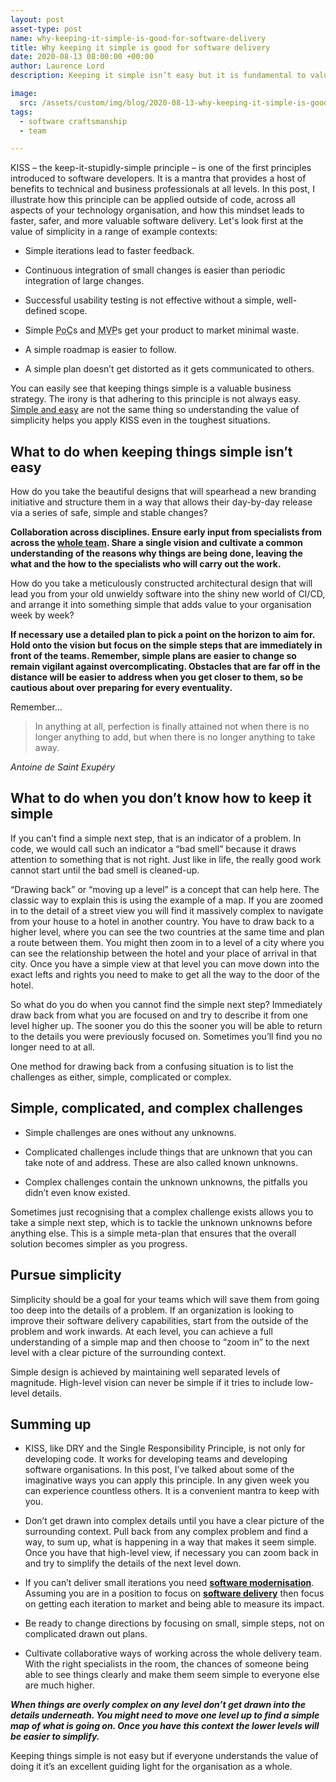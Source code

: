 ```yaml
---
layout: post
asset-type: post
name: why-keeping-it-simple-is-good-for-software-delivery
title: Why keeping it simple is good for software delivery
date: 2020-08-13 08:00:00 +00:00
author: Laurence Lord
description: Keeping it simple isn’t easy but it is fundamental to valuable software delivery. The KISS principle applies to technology businesses and not just to the code.

image:
  src: /assets/custom/img/blog/2020-08-13-why-keeping-it-simple-is-good-for-software-delivery/why-keeping-it-simple-is-good-for-software-delivery.jpg
tags:
  - software craftsmanship
  - team

---
```


KISS – the keep-it-stupidly-simple principle – is one of the first principles introduced to software developers. It is a mantra that provides a host of benefits to technical and business professionals at all levels. In this post, I illustrate how this principle can be applied outside of code, across all aspects of your technology organisation, and how this mindset leads to faster, safer, and more valuable software delivery. Let's look first at the value of simplicity in a range of example contexts:

- Simple iterations lead to faster feedback.

- Continuous integration of small changes is easier than periodic integration of large changes.

- Successful usability testing is not effective without a simple, well-defined scope.

- Simple <abbr title="Proof of concept">PoC</abbr>s and <abbr title="Minimal viable product">MVP</abbr>s get your product to market minimal waste.

- A simple roadmap is easier to follow.

- A simple plan doesn’t get distorted as it gets communicated to others.

You can easily see that keeping things simple is a valuable business strategy. The irony is that adhering to this principle is not always easy. [Simple and easy](https://www.youtube.com/watch?v=-6BsiVyC1kM) are not the same thing so understanding the value of simplicity helps you apply KISS even in the toughest situations.

## What to do when keeping things simple isn’t easy

How do you take the beautiful designs that will spearhead a new branding initiative and structure them in a way that allows their day-by-day release via a series of safe, simple and stable changes?

**Collaboration across disciplines. Ensure early input from specialists from across the [whole team](https://en.wikipedia.org/wiki/Extreme_programming_practices#Whole_team). Share a single vision and cultivate a common understanding of the reasons why things are being done, leaving the what and the how to the specialists who will carry out the work.**

How do you take a meticulously constructed architectural design that will lead you from your old unwieldy software into the shiny new world of CI/CD, and arrange it into something simple that adds value to your organisation week by week?

**If necessary use a detailed plan to pick a point on the horizon to aim for. Hold onto the vision but focus on the simple steps that are immediately in front of the teams. Remember, simple plans are easier to change so remain vigilant against overcomplicating. Obstacles that are far off in the distance will be easier to address when you get closer to them, so be cautious about over preparing for every eventuality.**

Remember...

> In anything at all, perfection is finally attained not when there is no longer anything to add, but when there is no longer anything to take away.

_Antoine de Saint Exupéry_

## What to do when you don’t know how to keep it simple

If you can’t find a simple next step, that is an indicator of a problem. In code, we would call such an indicator a “bad smell” because it draws attention to something that is not right. Just like in life, the really good work cannot start until the bad smell is cleaned-up.

“Drawing back” or “moving up a level” is a concept that can help here. The classic way to explain this is using the example of a map. If you are zoomed in to the detail of a street view you will find it massively complex to navigate from your house to a hotel in another country. You have to draw back to a higher level, where you can see the two countries at the same time and plan a route between them. You might then zoom in to a level of a city where you can see the relationship between the hotel and your place of arrival in that city. Once you have a simple view at that level you can move down into the exact lefts and rights you need to make to get all the way to the door of the hotel.

So what do you do when you cannot find the simple next step? Immediately draw back from what you are focused on and try to describe it from one level higher up. The sooner you do this the sooner you will be able to return to the details you were previously focused on. Sometimes you’ll find you no longer need to at all.

One method for drawing back from a confusing situation is to list the challenges as either, simple, complicated or complex.

## Simple, complicated, and complex challenges

- Simple challenges are ones without any unknowns.

- Complicated challenges include things that are unknown that you can take note of and address. These are also called known unknowns.

- Complex challenges contain the unknown unknowns, the pitfalls you didn’t even know existed.

Sometimes just recognising that a complex challenge exists allows you to take a simple next step, which is to tackle the unknown unknowns before anything else. This is a simple meta-plan that ensures that the overall solution becomes simpler as you progress.

## Pursue simplicity

Simplicity should be a goal for your teams which will save them from going too deep into the details of a problem. If an organization is looking to improve their software delivery capabilities, start from the outside of the problem and work inwards. At each level, you can achieve a full understanding of a simple map and then choose to “zoom in” to the next level with a clear picture of the surrounding context.

Simple design is achieved by maintaining well separated levels of magnitude. High-level vision can never be simple if it tries to include low-level details.

## Summing up

- KISS, like DRY and the Single Responsibility Principle, is not only for developing code. It works for developing teams and developing software organisations. In this post, I’ve talked about some of the imaginative ways you can apply this principle. In any given week you can experience countless others. It is a convenient mantra to keep with you.

- Don’t get drawn into complex details until you have a clear picture of the surrounding context. Pull back from any complex problem and find a way, to sum up, what is happening in a way that makes it seem simple. Once you have that high-level view, if necessary you can zoom back in and try to simplify the details of the next level down.

- If you can’t deliver small iterations you need [**software modernisation**](https://codurance.com/services/software-modernisation/). Assuming you are in a position to focus on [**software delivery**](https://codurance.com/services/software-delivery/) then focus on getting each iteration to market and being able to measure its impact.

- Be ready to change directions by focusing on small, simple steps, not on complicated drawn out plans.

- Cultivate collaborative ways of working across the whole delivery team. With the right specialists in the room, the chances of someone being able to see things clearly and make them seem simple to everyone else are much higher.

**_When things are overly complex on any level don’t get drawn into the details underneath. You might need to move one level up to find a simple map of what is going on. Once you have this context the lower levels will be easier to simplify._**

Keeping things simple is not easy but if everyone understands the value of doing it it’s an excellent guiding light for the organisation as a whole.
